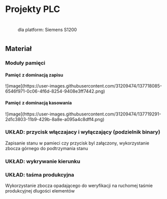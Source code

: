 <h1>Projekty PLC</h1>
<div style="margin:40px 40px;">dla platform: Siemens S1200</div>

<h2>Materiał</h2>
<h3>Moduły pamięci</h3>
<h4>Pamięć z dominacją zapisu</h4>
![image](https://user-images.githubusercontent.com/31209474/137718085-6546f971-0c06-4f6d-8254-9408e3ff7442.png)
<h4>Pamięć z dominacją kasowania</h4>
![image](https://user-images.githubusercontent.com/31209474/137719291-2d1c3803-11b9-429b-8a8e-a095a4c8dff4.png)
<h3>UKŁAD: przycisk włączajacy i wyłączający (podzielnik binary)</h3>
Zapisanie stanu w pamieci czy przycisk byl załączony, wykorzystanie zbocza górnego do podtrzymania stanu
<h3>UKŁAD: wykrywanie kierunku</h3>
<h3>UKŁAD: taśma produkcyjna</h3>
Wykorzystanie zbocza opadającego do weryfikacji na ruchomej taśmie produkcyjnej dlugości elementów

